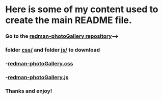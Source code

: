 <h1>Here is some of my content used to create the main README file.</h1>

<h3>Go to the <a href="https://github.com/RedouaneElyakhlifi/redman-photoGallery">redman-photoGallery repository</a>--></h3><h3>folder <a href="https://github.com/RedouaneElyakhlifi/redman-photoGallery/tree/master/css">css/</a> and folder <a href="https://github.com/RedouaneElyakhlifi/redman-photoGallery/tree/master/js">js/</a> to download</h3><h3> <h3>-<a target="_blank" href="https://github.com/RedouaneElyakhlifi/redman-photoGallery/blob/master/css/redman-photoGallery.css">redman-photoGallery.css</a></h3> <h3>-<a href="https://github.com/RedouaneElyakhlifi/redman-photoGallery/blob/master/js/redman-photoGallery.js">redman-photoGallery.js</a></h3>

<h3>Thanks and enjoy!</h3>
